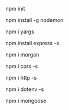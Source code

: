 <!-- Инициализируй npm в проекте -->

npm init

<!-- nodemon -->

npm install -g nodemon

<!-- yargs -->

npm i yargs

<!-- express -->

npm install express -s

<!-- morgan -->

npm i morgan

<!-- cors -->

npm i cors -s

<!-- http -->

npm i http -s

<!-- dotenv -->

npm i dotenv -s

npm i mongoose
